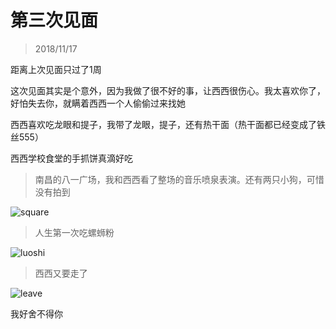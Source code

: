 # 第三次见面

> 2018/11/17

距离上次见面只过了1周

这次见面其实是个意外，因为我做了很不好的事，让西西很伤心。我太喜欢你了，好怕失去你，就瞒着西西一个人偷偷过来找她

西西喜欢吃龙眼和提子，我带了龙眼，提子，还有热干面（热干面都已经变成了铁丝555）

西西学校食堂的手抓饼真滴好吃

> 南昌的八一广场，我和西西看了整场的音乐喷泉表演。还有两只小狗，可惜没有拍到

![square](./static/img/square.JPG)

> 人生第一次吃螺蛳粉

![luoshi](./static/img/luoshi.JPG)

> 西西又要走了

![leave](./static/img/leave2.JPG)

我好舍不得你